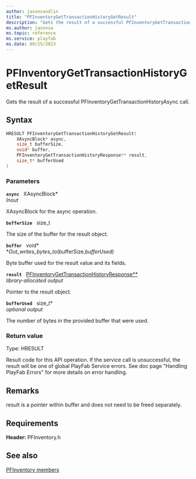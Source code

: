 ```yaml
---
author: jasonsandlin
title: "PFInventoryGetTransactionHistoryGetResult"
description: "Gets the result of a successful PFInventoryGetTransactionHistoryAsync call."
ms.author: jasonsa
ms.topic: reference
ms.service: playfab
ms.date: 09/25/2023
---
```


# PFInventoryGetTransactionHistoryGetResult  

Gets the result of a successful PFInventoryGetTransactionHistoryAsync call.  

## Syntax  
  
```cpp
HRESULT PFInventoryGetTransactionHistoryGetResult(  
    XAsyncBlock* async,  
    size_t bufferSize,  
    void* buffer,  
    PFInventoryGetTransactionHistoryResponse** result,  
    size_t* bufferUsed  
)  
```  
  
### Parameters  
  
**`async`** &nbsp; XAsyncBlock*  
*_Inout_*  
  
XAsyncBlock for the async operation.  
  
**`bufferSize`** &nbsp; size_t  
  
The size of the buffer for the result object.  
  
**`buffer`** &nbsp; void*  
*_Out_writes_bytes_to_(bufferSize,*bufferUsed)*  
  
Byte buffer used for the result value and its fields.  
  
**`result`** &nbsp; [PFInventoryGetTransactionHistoryResponse**](../../pfinventorytypes/structs/pfinventorygettransactionhistoryresponse.md)  
*library-allocated output*  
  
Pointer to the result object.  
  
**`bufferUsed`** &nbsp; size_t*  
*optional output*  
  
The number of bytes in the provided buffer that were used.  
  
  
### Return value
Type: HRESULT
  
Result code for this API operation. If the service call is unsuccessful, the result will be one of global PlayFab Service errors. See doc page "Handling PlayFab Errors" for more details on error handling.
  
## Remarks  
  
result is a pointer within buffer and does not need to be freed separately.
  
## Requirements  
  
**Header:** PFInventory.h
  
## See also  
[PFInventory members](../pfinventory_members.md)  

  
  
